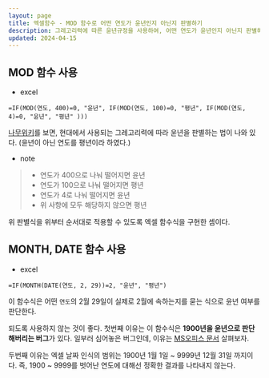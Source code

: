 ```yaml
---
layout: page
title: 엑셀함수 - MOD 함수로 어떤 연도가 윤년인지 아닌지 판별하기
description: 그레고리력에 따른 윤년규정을 사용하여, 어떤 연도가 윤년인지 아닌지 판별하는 함수식
updated: 2024-04-15
---
```


## MOD 함수 사용

- excel
```excel
=IF(MOD(연도, 400)=0, "윤년", IF(MOD(연도, 100)=0, "평년", IF(MOD(연도, 4)=0, "윤년", "평년" )))
```

[나무위키](https://namu.wiki/w/%EC%9C%A4%EB%85%84)를 보면, 현대에서 사용되는 그레고리력에 따라 윤년을 판별하는 법이 나와 있다. (윤년이 아닌 연도를 평년이라 하였다.)

- note
> - 연도가 400으로 나눠 떨어지면 윤년
> - 연도가 100으로 나눠 떨어지면 평년
> - 연도가 4로 나눠 떨어지면 윤년
> - 위 사항에 모두 해당하지 않으면 평년

위 판별식을 위부터 순서대로 적용할 수 있도록 엑셀 함수식을 구현한 셈이다.

## MONTH, DATE 함수 사용

- excel
```excel
=IF(MONTH(DATE(연도, 2, 29))=2, "윤년", "평년")
```

이 함수식은 어떤 `연도`의 2월 29일이 실제로 2월에 속하는지를 묻는 식으로 윤년 여부를 판단한다.

되도록 사용하지 않는 것이 좋다. 첫번째 이유는 이 함수식은 **1900년을 윤년으로 판단해버리는 버그**가 있다. 일부러 심어놓은 버그인데, 이유는 [MS오피스 문서](https://docs.microsoft.com/ko-KR/office/troubleshoot/excel/wrongly-assumes-1900-is-leap-year) 살펴보자.

두번째 이유는 엑셀 날짜 인식의 범위는 1900년 1월 1일 ~ 9999년 12월 31일 까지이다. 즉, 1900 ~ 9999를 벗어난 연도에 대해선 정확한 결과를 나타내지 않는다.